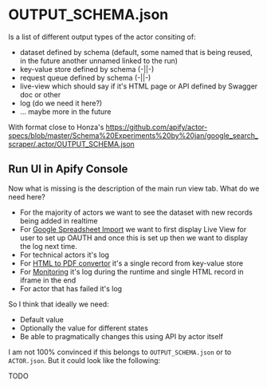 
# OUTPUT_SCHEMA.json








Is a list of different output types of the actor consiting of:

- dataset defined by schema (default, some named that is being reused, in the future another unnamed linked to the run)
- key-value store defined by schema (-||-)
- request queue defined by schema (-||-)
- live-view which should say if it's HTML page or API defined by Swagger doc or other
- log (do we need it here?)
- ... maybe more in the future

With format close to Honza's https://github.com/apify/actor-specs/blob/master/Schema%20Experiments%20by%20jan/google_search_scraper/.actor/OUTPUT_SCHEMA.json


## Run UI in Apify Console

Now what is missing is the description of the main run view tab. What do we need here?

- For the majority of actors we want to see the dataset with new records being added in realtime
- For [Google Spreadsheet Import](https://apify.com/lukaskrivka/google-sheets) we want to first display Live View for user to set up OAUTH and once 
this is set up then we want to display the log next time.
- For technical actors it's log
- For [HTML to PDF convertor](https://apify.com/jancurn/url-to-pdf) it's a single record from key-value store
- For [Monitoring](https://apify.com/apify/monitoring-runner) it's log during the runtime and single HTML record in iframe in the end
- For actor that has failed it's log

So I think that ideally we need:
- Default value
- Optionally the value for different states
- Be able to pragmatically changes this using API by actor itself

I am not 100% convinced if this belongs to `OUTPUT_SCHEMA.json` or to `ACTOR.json`. But it could look like the following:

TODO